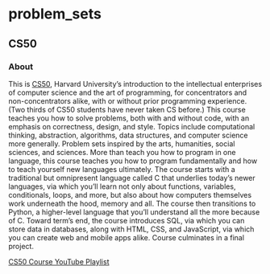 # problem_sets

## CS50

### About
This is [CS50](https://cs50.harvard.edu/x/2024/), Harvard University’s introduction to the intellectual enterprises of computer science and the art of programming, for concentrators and non-concentrators alike, with or without prior programming experience. (Two thirds of CS50 students have never taken CS before.) This course teaches you how to solve problems, both with and without code, with an emphasis on correctness, design, and style. Topics include computational thinking, abstraction, algorithms, data structures, and computer science more generally. Problem sets inspired by the arts, humanities, social sciences, and sciences. More than teach you how to program in one language, this course teaches you how to program fundamentally and how to teach yourself new languages ultimately. The course starts with a traditional but omnipresent language called C that underlies today’s newer languages, via which you’ll learn not only about functions, variables, conditionals, loops, and more, but also about how computers themselves work underneath the hood, memory and all. The course then transitions to Python, a higher-level language that you’ll understand all the more because of C. Toward term’s end, the course introduces SQL, via which you can store data in databases, along with HTML, CSS, and JavaScript, via which you can create web and mobile apps alike. Course culminates in a final project.

[CS50 Course YouTube Playlist](https://www.youtube.com/playlist?list=PLhQjrBD2T381WAHyx1pq-sBfykqMBI7V4)